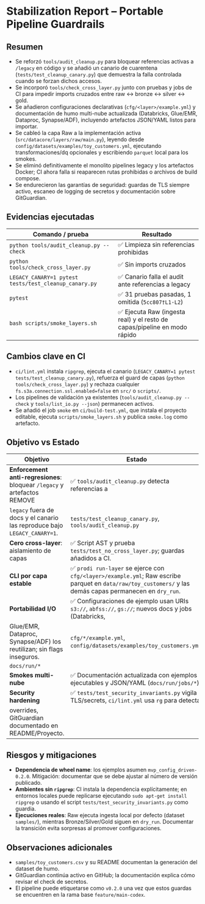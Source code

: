 # Stabilization Report – Portable Pipeline Guardrails

## Resumen

- Se reforzó `tools/audit_cleanup.py` para bloquear referencias activas a `/legacy` en código y se añadió un canario de cuarentena
  (`tests/test_cleanup_canary.py`) que demuestra la falla controlada cuando se forzan dichos accesos.
- Se incorporó `tools/check_cross_layer.py` junto con pruebas y jobs de CI para impedir imports cruzados entre raw ↔ bronze ↔
  silver ↔ gold.
- Se añadieron configuraciones declarativas (`cfg/<layer>/example.yml`) y documentación de humo
  multi-nube actualizada (Databricks, Glue/EMR, Dataproc, Synapse/ADF), incluyendo artefactos JSON/YAML listos para importar.
- Se cableó la capa Raw a la implementación activa (`src/datacore/layers/raw/main.py`), leyendo desde `config/datasets/examples/toy_customers.yml`,
  ejecutando transformaciones/dq opcionales y escribiendo `parquet` local para los smokes.
- Se eliminó definitivamente el monolito pipelines legacy y los artefactos Docker; CI ahora falla si reaparecen rutas prohibidas o archivos de build compose.
- Se endurecieron las garantías de seguridad: guardas de TLS siempre activo, escaneo de logging de secretos y documentación sobre
  GitGuardian.

## Evidencias ejecutadas

| Comando / prueba | Resultado |
| --- | --- |
| `python tools/audit_cleanup.py --check` | ✅ Limpieza sin referencias prohibidas |
| `python tools/check_cross_layer.py` | ✅ Sin imports cruzados |
| `LEGACY_CANARY=1 pytest tests/test_cleanup_canary.py` | ✅ Canario falla el audit ante referencias a legacy |
| `pytest` | ✅ 31 pruebas pasadas, 1 omitida (`5cc807†L1-L2`) |
| `bash scripts/smoke_layers.sh` | ✅ Ejecuta Raw (ingesta real) y el resto de capas/pipeline en modo rápido |

## Cambios clave en CI

- `ci/lint.yml` instala `ripgrep`, ejecuta el canario (`LEGACY_CANARY=1 pytest tests/test_cleanup_canary.py`), refuerza el guard de
  capas (`python tools/check_cross_layer.py`) y rechaza cualquier `fs.s3a.connection.ssl.enabled=false` en `src/` o `scripts/`.
- Los pipelines de validación ya existentes (`tools/audit_cleanup.py --check` y `tools/list_io.py --json`) permanecen activos.
- Se añadió el job `smoke` en `ci/build-test.yml`, que instala el proyecto editable, ejecuta `scripts/smoke_layers.sh` y publica `smoke.log` como artefacto.

## Objetivo vs Estado

| Objetivo | Estado | Evidencia |
| --- | --- | --- |
| **Enforcement anti-regresiones**: bloquear `/legacy` y artefactos REMOVE | ✅ `tools/audit_cleanup.py` detecta referencias a
    `legacy` fuera de docs y el canario las reproduce bajo `LEGACY_CANARY=1`. | `tests/test_cleanup_canary.py`, `tools/audit_cleanup.py` |
| **Cero cross-layer**: aislamiento de capas | ✅ Script AST y prueba `tests/test_no_cross_layer.py`; guardas añadidos a CI. |
| **CLI por capa estable** | ✅ `prodi run-layer` se ejerce con `cfg/<layer>/example.yml`; Raw escribe parquet en `data/raw/toy_customers/` y las demás capas permanecen en `dry_run`. | `tests/test_cli_layers.py`, `scripts/smoke_layers.sh` |
| **Portabilidad I/O** | ✅ Configuraciones de ejemplo usan URIs `s3://`, `abfss://`, `gs://`; nuevos docs y jobs (Databricks,
  Glue/EMR, Dataproc, Synapse/ADF) los reutilizan; sin flags inseguros. | `cfg/*/example.yml`, `config/datasets/examples/toy_customers.yml`,
  `docs/run/*` |
| **Smokes multi-nube** | ✅ Documentación actualizada con ejemplos ejecutables y JSON/YAML (`docs/run/jobs/*`). |
| **Security hardening** | ✅ `tests/test_security_invariants.py` vigila TLS/secrets, `ci/lint.yml` usa `rg` para detectar
  overrides, GitGuardian documentado en README/Proyecto. |

## Riesgos y mitigaciones

- **Dependencia de wheel name**: los ejemplos asumen `mvp_config_driven-0.2.0`. Mitigación: documentar que se debe ajustar al
  número de versión publicado.
- **Ambientes sin `ripgrep`**: CI instala la dependencia explícitamente; en entornos locales puede replicarse ejecutando
  `sudo apt-get install ripgrep` o usando el script `tests/test_security_invariants.py` como guardia.
- **Ejecuciones reales**: Raw ejecuta ingesta local por defecto (dataset `samples/`), mientras Bronze/Silver/Gold siguen en `dry_run`. Documentar la transición evita sorpresas al promover configuraciones.

## Observaciones adicionales

- `samples/toy_customers.csv` y su README documentan la generación del dataset de humo.
- GitGuardian continúa activo en GitHub; la documentación explica cómo revisar el check de secretos.
- El pipeline puede etiquetarse como `v0.2.0` una vez que estos guardas se encuentren en la rama base `feature/main-codex`.
